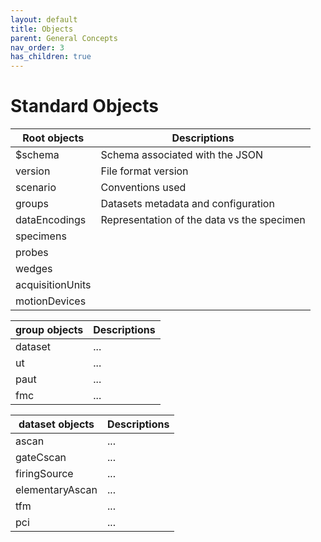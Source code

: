 ```yaml
---
layout: default
title: Objects
parent: General Concepts
nav_order: 3
has_children: true
---
```


# Standard Objects 

| Root objects           | Descriptions                                         |
|------------------------| -----------------------------------------------------|
| $schema                | Schema associated with the JSON                      |
| version                | File format version                                  |
| scenario               | Conventions used                                     |
| groups                 | Datasets metadata and configuration                  |
| dataEncodings          | Representation of the data vs the specimen           |
| specimens              |                                                      |
| probes                 |                                                      |
| wedges                 |                                                      |
| acquisitionUnits       |                                                      |
| motionDevices          |                                                      |


| group objects     | Descriptions  |
| --------          | -----------   |
| dataset           | ...           |
| ut                | ...           |
| paut              | ...           |
| fmc               | ...           |


| dataset objects   | Descriptions  |
| --------          | -----------   |
| ascan             | ...           |
| gateCscan         | ...           |
| firingSource      | ...           |
| elementaryAscan   | ...           |   
| tfm               | ...           |
| pci               | ...           |


